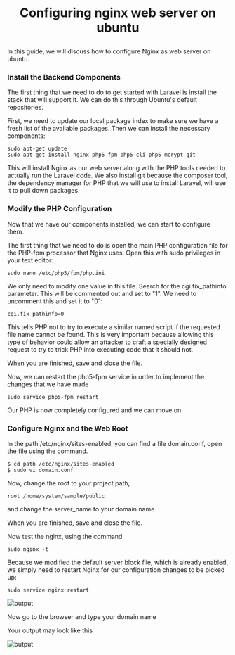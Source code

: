 # <p align="center"> Configuring nginx web server on ubuntu</p>

In this guide, we will discuss how to configure Nginx as web server on ubuntu.

### Install the Backend Components

The first thing that we need to do to get started with Laravel is install the stack that will support it. We can do this through Ubuntu's default repositories.

First, we need to update our local package index to make sure we have a fresh list of the available packages. Then we can install the necessary components:
```
sudo apt-get update
sudo apt-get install nginx php5-fpm php5-cli php5-mcrypt git
```
This will install Nginx as our web server along with the PHP tools needed to actually run the Laravel code. We also install git because the composer tool, the dependency manager for PHP that we will use to install Laravel, will use it to pull down packages.

### Modify the PHP Configuration

Now that we have our components installed, we can start to configure them. 

The first thing that we need to do is open the main PHP configuration file for the PHP-fpm processor that Nginx uses. Open this with sudo privileges in your text editor:

```sudo nano /etc/php5/fpm/php.ini```

We only need to modify one value in this file. Search for the cgi.fix_pathinfo parameter. This will be commented out and set to "1". We need to uncomment this and set it to "0":

```cgi.fix_pathinfo=0```

This tells PHP not to try to execute a similar named script if the requested file name cannot be found. This is very important because allowing this type of behavior could allow an attacker to craft a specially designed request to try to trick PHP into executing code that it should not.

When you are finished, save and close the file.

Now, we can restart the php5-fpm service in order to implement the changes that we have made

```sudo service php5-fpm restart```

Our PHP is now completely configured and we can move on.

### Configure Nginx and the Web Root

In the path /etc/nginx/sites-enabled, you can find a file domain.conf, open the file using the command.
```
$ cd path /etc/nginx/sites-enabled
$ sudo vi domain.conf
```

Now, change the root to your project path,

```root /home/system/sample/public```

and change the server_name to your domain name

When you are finished, save and close the file.

Now test the nginx, using the command

```sudo nginx -t```

Because we modified the default server block file, which is already enabled, we simply need to restart Nginx for our configuration changes to be picked up:

```sudo service nginx restart```

![output](https://github.com/Greycampus/phplaravel/blob/master/Images/nginx1.png)

Now go to the browser and type your domain name

Your output may look like this

![output](https://github.com/Greycampus/phplaravel/blob/master/Images/nginx.png)






